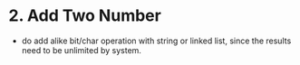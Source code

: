 # 2. Add Two Number
* do add alike bit/char operation with string or linked list, since the results need to be unlimited by system.